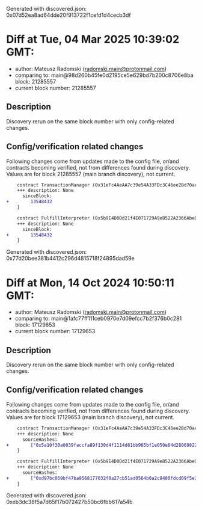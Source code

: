 Generated with discovered.json: 0x07d52ea8ad64dde20f913722f1cefd1d4cecb3df

# Diff at Tue, 04 Mar 2025 10:39:02 GMT:

- author: Mateusz Radomski (<radomski.main@protonmail.com>)
- comparing to: main@98d260b45fe0d2195ce5e629bd7b200c8706e8ba block: 21285557
- current block number: 21285557

## Description

Discovery rerun on the same block number with only config-related changes.

## Config/verification related changes

Following changes come from updates made to the config file,
or/and contracts becoming verified, not from differences found during
discovery. Values are for block 21285557 (main branch discovery), not current.

```diff
    contract TransactionManager (0x31eFc4AeAA7c39e54A33FDc3C46ee2Bd70ae0A09) {
    +++ description: None
      sinceBlock:
+        13548432
    }
```

```diff
    contract FulfillInterpreter (0x5b9E4D0Dd21f4E071729A9eB522A2366AbeD149a) {
    +++ description: None
      sinceBlock:
+        13548432
    }
```

Generated with discovered.json: 0x77d20bee381b4412c296d4815718f24895dad59e

# Diff at Mon, 14 Oct 2024 10:50:11 GMT:

- author: Mateusz Radomski (<radomski.main@protonmail.com>)
- comparing to: main@1afc77ff111ceb0970e7d09efcc7b2f376b0c281 block: 17129653
- current block number: 17129653

## Description

Discovery rerun on the same block number with only config-related changes.

## Config/verification related changes

Following changes come from updates made to the config file,
or/and contracts becoming verified, not from differences found during
discovery. Values are for block 17129653 (main branch discovery), not current.

```diff
    contract TransactionManager (0x31eFc4AeAA7c39e54A33FDc3C46ee2Bd70ae0A09) {
    +++ description: None
      sourceHashes:
+        ["0x5a10f30a0039faccfa89f130d4f1114d81bb965bf1e050e64d2806982289ad52"]
    }
```

```diff
    contract FulfillInterpreter (0x5b9E4D0Dd21f4E071729A9eB522A2366AbeD149a) {
    +++ description: None
      sourceHashes:
+        ["0xd97bc069bf47ba9568177032f0a27cb51ad0564b0a2c9480fdcd09f5e3dff02d"]
    }
```

Generated with discovered.json: 0xeb3dc38f5a7d65f17b072427b50bc6fbb617a54b

